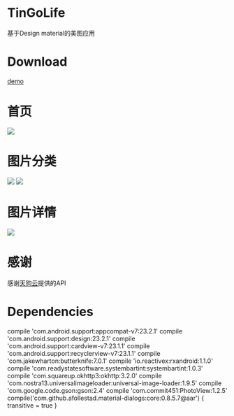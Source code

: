 # TinGoLife
基于Design material的美图应用

Download
====
[demo]()

首页
===
![](https://github.com/justloveouyangjie/TinGoLife/blob/master/TinGoLife/1.png)

图片分类
===
![](https://github.com/justloveouyangjie/TinGoLife/blob/master/TinGoLife/2.png)
![](https://github.com/justloveouyangjie/TinGoLife/blob/master/TinGoLife/3.png)

图片详情
===
![](https://github.com/justloveouyangjie/TinGoLife/blob/master/TinGoLife/4.png)

感谢
===
感谢[天狗云](http://www.tngou.net/doc/)提供的API

Dependencies
===
compile 'com.android.support:appcompat-v7:23.2.1'
    compile 'com.android.support:design:23.2.1'
    compile 'com.android.support:cardview-v7:23.1.1'
    compile 'com.android.support:recyclerview-v7:23.1.1'
    compile 'com.jakewharton:butterknife:7.0.1'
    compile 'io.reactivex:rxandroid:1.1.0'
    compile 'com.readystatesoftware.systembartint:systembartint:1.0.3'
    compile 'com.squareup.okhttp3:okhttp:3.2.0'
    compile 'com.nostra13.universalimageloader:universal-image-loader:1.9.5'
    compile 'com.google.code.gson:gson:2.4'
    compile 'com.commit451:PhotoView:1.2.5'
    compile('com.github.afollestad.material-dialogs:core:0.8.5.7@aar') {
        transitive = true
    }

